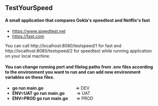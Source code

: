 ## TestYourSpeed

#### A small application that compares Ookla's speedtest and Netflix's fast
* https://www.speedtest.net
* https://fast.com

You can call http://localhost:8080/testspeed/1 for fast and http://localhost:8080/testspeed/2 for speedtest while running application on your local machine.


#### You can change running port and filelog paths from .env files according to the environment you want to run and can add new environment variables on these files.
* **go run main.go** &nbsp; &nbsp; &nbsp; &nbsp; &nbsp; &nbsp; &nbsp; &nbsp; &nbsp; &nbsp; &nbsp; &nbsp; &nbsp; => DEV
* **ENV=UAT go run main.go** &nbsp; &nbsp; &nbsp; &nbsp; &nbsp;=> UAT
* **ENV=PROD go run main.go** &nbsp; &nbsp; &nbsp; => PROD
